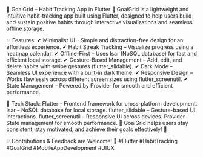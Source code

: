 📌 GoalGrid – Habit Tracking App in Flutter 🚀
GoalGrid is a lightweight and intuitive habit-tracking app built using Flutter, designed to help users build and sustain positive habits through interactive visualizations and seamless offline storage.

✨ Features:
✔ Minimalist UI – Simple and distraction-free design for an effortless experience.
✔ Habit Streak Tracking – Visualize progress using a heatmap calendar.
✔ Offline-First – Uses Isar (NoSQL database) for fast and efficient local storage.
✔ Gesture-Based Management – Add, edit, and delete habits with swipe gestures (flutter_slidable).
✔ Dark Mode – Seamless UI experience with a built-in dark theme.
✔ Responsive Design – Works flawlessly across different screen sizes using flutter_screenutil.
✔ State Management – Powered by Provider for smooth and efficient performance.

🔧 Tech Stack:
Flutter – Frontend framework for cross-platform development.
Isar – NoSQL database for local storage.
flutter_slidable – Gesture-based UI interactions.
flutter_screenutil – Responsive UI across devices.
Provider – State management for smooth performance.
🎯 GoalGrid helps users stay consistent, stay motivated, and achieve their goals effectively! 🚀

💡 Contributions & Feedback are Welcome! 🤝
#Flutter #HabitTracking #GoalGrid #MobileAppDevelopment #UIUX
